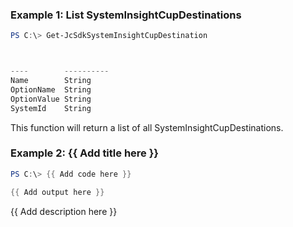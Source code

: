 ### Example 1: List SystemInsightCupDestinations
```powershell
PS C:\> Get-JcSdkSystemInsightCupDestination



----        ----------
Name        String
OptionName  String
OptionValue String
SystemId    String


```

This function will return a list of all SystemInsightCupDestinations.

### Example 2: {{ Add title here }}
```powershell
PS C:\> {{ Add code here }}

{{ Add output here }}
```

{{ Add description here }}

